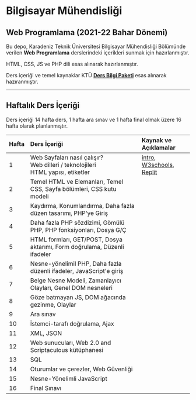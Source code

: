 # Bilgisayar Mühendisliği
## Web Programlama (2021-22 Bahar Dönemi)

Bu depo, Karadeniz Teknik Üniversitesi Bilgisayar Mühendisliği Bölümünde verilen **Web Programlama** derslerindeki içerikleri sunmak için hazırlanmıştır.

HTML, CSS, JS ve PHP dili esas alınarak hazırlanmıştır.

Ders içeriği ve temel kaynaklar KTÜ [**Ders Bilgi Paketi**](http://www.katalog.ktu.edu.tr/DersBilgiPaketi/course.aspx?pid=9&lang=1&dbid=561626) esas alınarak hazıranmıştır.

---

## Haftalık Ders İçeriği
Ders içeriği 14 hafta ders, 1 hafta ara sınav ve 1 hafta final olmak üzere 16 hafta olarak planlanmıştır.

| Hafta | Ders İçeriği                                                  | Kaynak ve Açıklamalar   |
| :-- | :--                                                  | :--    |
| 1     | Web Sayfaları nasıl çalışır?  <br>   Web dilleri / teknolojileri <br> HTML yapısı, etiketler  | [intro](images/how-php-web-pages-work.png), [W3schools][w3], [Replit][repl] |
| 2     | Temel HTML ve Elemanları, Temel CSS, Sayfa bölümleri, CSS kutu modeli  |  |
| 3     | Kaydırma, Konumlandırma, Daha fazla düzen tasarımı, PHP'ye Giriş   |   |
| 4     | Daha fazla PHP sözdizimi, Gömülü PHP, PHP fonksiyonları, Dosya G/Ç |   |
| 5     | HTML formları, GET/POST, Dosya aktarımı, Form doğrulama, Düzenli ifadeler   |  |
| 6     | Nesne-yönelimil PHP, Daha fazla düzenli ifadeler, JavaScript'e giriş  |  |
| 7     | Belge Nesne Modeli, Zamanlayıcı Olayları, Genel DOM nesneleri |  |
| 8     | Göze batmayan JS, DOM ağacında gezinme, Olaylar |  |
| 9     | Ara sınav                                                     |  |
| 10    | İstemci-tarafı doğrulama, Ajax  |  |
| 11    | XML, JSON | |
| 12    | Web sunucuları, Web 2.0 and Scriptaculous kütüphanesi |   |
| 13    | SQL   |   |
| 14    | Oturumlar ve çerezler, Web Güvenliği  |   |
| 15    | Nesne-Yönelimli JavaScript     |   |
| 16    | Final Sınavı                                                  |  |

[w3]: https://www.w3schools.com/html/default.asp
[repl]: https://replit.com